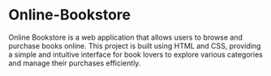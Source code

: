 # Online-Bookstore
Online Bookstore is a web application that allows users to browse and purchase books online. This project is built using HTML and CSS, providing a simple and intuitive interface for book lovers to explore various categories and manage their purchases efficiently.
